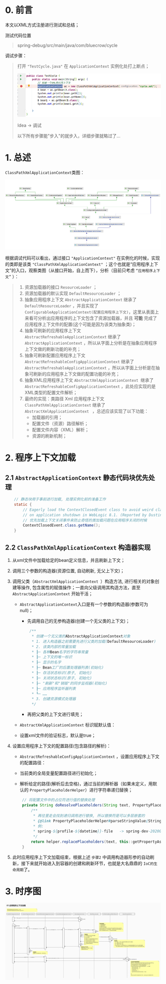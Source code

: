 # 0. 前言

本文以XML方式注册进行测试和总结；

测试代码位置

> spring-debug/src/main/java/com/bluecrow/cycle

调试步骤：

> 打开 `"TestCycle.java"` 在 `ApplicationContext` 实例化处打上断点；
>
> ![image-20220428173207957](01.应用程序上下文加载.assets/image-20220428173207957.png)
>
> Idea -> 调试
>
> 以下所有步骤能"步入"的就步入，详细步骤就略过了...



# 1. 总述

`ClassPathXmlApplicationContext`类图：

![image-20220428204016625](01.应用程序上下文加载.assets/image-20220428204016625.png)

根据调试代码可以看出，通过接口 `"ApplicationContext"` 在实例化的时候，实现的类即是该类 `"ClassPathXmlApplicationContext"` ；这个也就是“应用程序上下文”的入口，观察类图（从接口开始，自上而下），分析（目前只考虑 `“应用程序上下文”` ）：

> 1. 资源加载器的接口 `ResourceLoader` ；
> 2. 资源加载器的默认实现 `DefaultResourceLoader` ；
> 3. 抽象应用程序上下文 `AbstractApplicationContext` 继承了 `DefaultResourceLoader` ，并且实现了 `ConfigurableApplicationContext(配置应用程序上下文)`，这里从表面上来看可分析出应用程序的上下文包含了资源加载器，并且 **可能** 完成了应用程序上下文件的配置(这个可能是因为该类为抽象类)；
> 4. 抽象可刷新的应用程序上下文 `AbstractRefreshableApplicationContext` 继承了 `AbstractApplicationContext` ，所以从字面上分析是在抽象应用程序上下文做的刷新功能的补充；
> 5. 抽象可刷新配置应用程序上下文 `AbstractRefreshableConfigApplicationContext` 继承了 `AbstractRefreshableApplicationContext` ，所以从字面上分析是在抽象可刷新的应用程序上下文做的配置功能的补充；
> 6. 抽象XML应用程序上下文 `AbstractXmlApplicationContext `继承了 `AbstractRefreshableConfigApplicationContext` ，此处应实现的是XML类型的配置文件解析；
> 7. 最终的实现：类路径 Xml 应用程序上下文 `ClassPathXmlApplicationContext` 继承了 `AbstractXmlApplicationContext ` ，总述应该实现了以下功能：
>    - 加载器的引用；
>    - 配置文件（资源）路径解析；
>    - 配置文件内容（XML）解析；
>    - 资源的刷新机制；

# 2. 程序上下文加载

## 2.1 `AbstractApplicationContext` 静态代码块优先处理

```java
	// 静态块用于事前进行加载, 处理实例化前的准备工作
	static {
		// Eagerly load the ContextClosedEvent class to avoid weird classloader issues
		// on application shutdown in WebLogic 8.1. (Reported by Dustin Woods.)
		// 优先加载上下文关闭事件来防止奇怪的类加载问题在应用程序关闭的时候
		ContextClosedEvent.class.getName();
	}

```

## 2.2 `ClassPathXmlApplicationContext` 构造器实现

1. 从xml文件中加载给定的bean定义信息，并且刷新上下文；

2. 调用三个参数的构造器(资源位置, 自动刷新, 无父上下文)；

3. 调用父类（`AbstractXmlApplicationContext `）构造方法, 进行相关的对象创建等操作, 包含属性的赋值操作；一直向父级调用其构造方法，直至 `AbstractApplicationContext` 开始干活；

   - `AbstractApplicationContext`入口是有一个参数的构造器(参数可为null)；

     - 先调用自己的无参构造器(创建一个无父类的上下文)；

       ```java
       	/**
       	 * 创建一个无父类的AbstractApplicationContext对象
       	 * 1. 进入构造器之前需要先进行父类的加载(DefaultResourceLoader)
       	 * 2. 该类内部的常量加载
       	 * ┠─ 各种Bean名字的字符串常量
       	 * ┠─ 上下文的唯一标识
       	 * ┠─ 显示的名字
       	 * ┠─ Bean工厂的后置处理器列表(初始化)
       	 * ┠─ 存活状态标识(原子, 初始化)
       	 * ┠─ 关闭状态标识(原子, 初始化)
       	 * ┠─ "刷新"和"销毁"的同步监视器(初始化)
       	 * ┠─ 应用程序监听器列表
       	 * ┖─ ……
       	 * 3. 创建资源模式处理器
       	 */
       ```

     - 再把父类的上下文进行填充；

   -  `AbstractXmlApplicationContext` 标识赋默认值：

     - 设置xml文件的验证标志，默认是true；

4. 设置应用程序上下文的配置路径(包含路径的解析)：

   -  `AbstractRefreshableConfigApplicationContext` ，设置应用程序上下文的配置路径：

     - 当前类的全局变量配置路径进行初始化；

     - 解析给定的路径(解析后去空格)，通过当前的解析器（如果未定义，用默认的 `PropertyPlaceholderHelper`）进行字符串递归替换；

       ```java
       	// 将配置文件中的占位符进行值的替换处理
       	private String doResolvePlaceholders(String text, PropertyPlaceholderHelper helper) {
       		/**
       		 * 再往里走会找到递归调用进行替换, 所以替换符是可以多层嵌套的
       		 * {@link PropertyPlaceholderHelper#parseStringValue(String, PropertyPlaceholderHelper.PlaceholderResolver, Set)}
       		 * 例:
       		 * spring-${profile-${datetime}}-file	-> spring-dev-20200202-file
       		 */
       		return helper.replacePlaceholders(text, this::getPropertyAsRawString);
       	}
       ```

5. 此时应用程序上下文加载结束，根据上述 `步骤2` 中调用构造器形参的自动刷新，接下来就开始进入到容器的创建和刷新环节，也就是大名鼎鼎的 `IoC的生命周期`了。



# 3. 时序图

![image-20220429105012840](01.应用程序上下文加载.assets/01.应用程序上下文加载.jpg)
